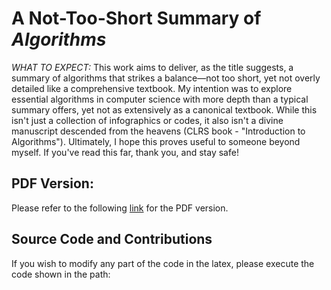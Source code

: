 # A Not-Too-Short Summary of *Algorithms*

*WHAT TO EXPECT:* This work aims to deliver, as the title suggests, a summary of algorithms that strikes a balance—not too short, yet not overly detailed like a comprehensive textbook. My intention was to explore essential algorithms in computer science with more depth than a typical summary offers, yet not as extensively as a canonical textbook. While this isn't just a collection of infographics or codes, it also isn't a divine manuscript descended from the heavens (CLRS book - "Introduction to Algorithms"). Ultimately, I hope this proves useful to someone beyond myself. If you've read this far, thank you, and stay safe!

## PDF Version:

Please refer to the following [link](link) for the PDF version.

## Source Code and Contributions

If you wish to modify any part of the code in the latex, please execute the code shown in the path: 